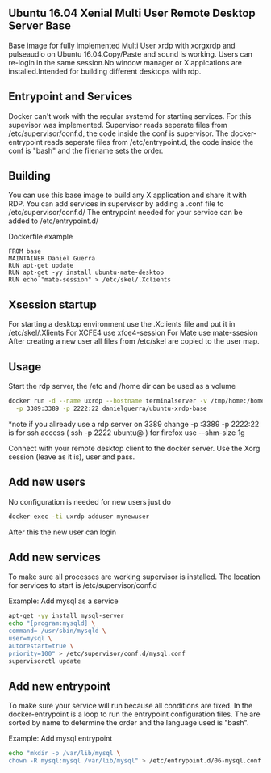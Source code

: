 ## Ubuntu 16.04 Xenial Multi User Remote Desktop Server Base

Base image for fully implemented Multi User xrdp with xorgxrdp and 
pulseaudio on Ubuntu 16.04.Copy/Paste and sound is working. 
Users can re-login in the same session.No window manager or 
X appications are installed.Intended for building different 
desktops with rdp.

## Entrypoint and Services

Docker can't work with the regular systemd for starting services.
For this supevisor was implemented. Supervisor reads seperate files
from /etc/supervisor/conf.d, the code inside the conf is supervisor.
The docker-entrypoint reads seperate files from /etc/entrypoint.d, 
the code inside the conf is "bash" and the filename sets the order.

## Building

You can use this base image to build any X application and
share it with RDP. 
You can add services in supervisor by adding a .conf file to
/etc/supervisor/conf.d/
The entrypoint needed for your service can be added to
/etc/entrypoint.d/

Dockerfile example
```
FROM base
MAINTAINER Daniel Guerra
RUN apt-get update
RUN apt-get -yy install ubuntu-mate-desktop
RUN echo "mate-session" > /etc/skel/.Xclients
```

## Xsession startup

For starting a desktop environment use the .Xclients file and
put it in /etc/skel/.Xlients
For XCFE4 use xfce4-session
For Mate use mate-ssesion 
After creating a new user all files from /etc/skel are copied
to the user map.

## Usage

Start the rdp server, the /etc and /home dir can be used as a volume 

```bash
docker run -d --name uxrdp --hostname terminalserver -v /tmp/home:/home \
  -p 3389:3389 -p 2222:22 danielguerra/ubuntu-xrdp-base
```
*note if you allready use a rdp server on 3389 change -p <my-port>:3389
	  -p 2222:22 is for ssh access ( ssh -p 2222 ubuntu@<docker-ip> )
	  for firefox use --shm-size 1g


Connect with your remote desktop client to the docker server.
Use the Xorg session (leave as it is), user and pass.

## Add new users

No configuration is needed for new users just do

```bash
docker exec -ti uxrdp adduser mynewuser
```

After this the new user can login

## Add new services

To make sure all processes are working supervisor is installed.
The location for services to start is /etc/supervisor/conf.d

Example: Add mysql as a service

```bash
apt-get -yy install mysql-server
echo "[program:mysqld] \
command= /usr/sbin/mysqld \
user=mysql \
autorestart=true \
priority=100" > /etc/supervisor/conf.d/mysql.conf
supervisorctl update
```


## Add new entrypoint

To make sure your service will run because all conditions are fixed.
In the docker-entrypoint is a loop to run the entrypoint configuration 
files. The are sorted by name to determine the order and the language
used is "bash".

Example: Add mysql entrypoint

```bash
echo "mkdir -p /var/lib/mysql \
chown -R mysql:mysql /var/lib/mysql" > /etc/entrypoint.d/06-mysql.conf

```
